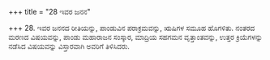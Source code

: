 +++
title = "28 ಇವರ ಜನನ"

+++
28. ಇವರ ಜನನದ ರೀತಿಯನ್ನು, ಪಾಂಡುವಿನ ಪರಾಕ್ರಮವನ್ನು, ಋಷಿಗಳ ಸಮೂಹ ಹೊಗಳಿತು. ನಂತರದ ಮರಣದ ವಿಷಯವನ್ನು, ಪಾಂಡು ಮಹಾರಾಜನ ಸಂಸ್ಕಾರ, ಮಾದ್ರಿಯ ಸಹಗಮನ ವೃತ್ತಾಂತವನ್ನು, ಉತ್ತರ ಕ್ರಿಯೆಗಳನ್ನು ನಡೆಸಿದ ವಿಷಯವನ್ನು ವಿಸ್ತಾರವಾಗಿ ಅವರಿಗೆ ತಿಳಿಸಿದರು.